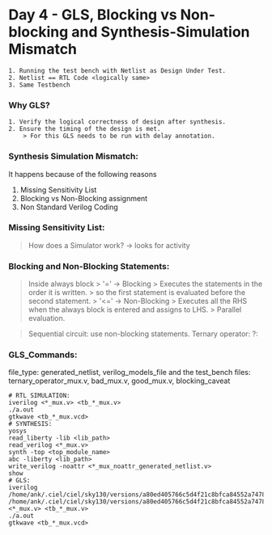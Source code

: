 # Day 4 - GLS, Blocking vs Non-blocking and Synthesis-Simulation Mismatch

	1. Running the test bench with Netlist as Design Under Test.
	2. Netlist == RTL Code <logically same>
	3. Same Testbench

### Why GLS?

	1. Verify the logical correctness of design after synthesis.
	2. Ensure the timing of the design is met.
		> For this GLS needs to be run with delay annotation.

### Synthesis Simulation Mismatch:

It happens because of the following reasons
1. Missing Sensitivity List
2. Blocking vs Non-Blocking assignment
3. Non Standard Verilog Coding

### Missing Sensitivity List:

> How does a Simulator work? -> looks for activity

### Blocking and Non-Blocking Statements:

>Inside always block
	> '='  -> Blocking
		> Executes the statements in the order it is written.
		> so the first statement is evaluated before the second statement. 
 	> '<=' -> Non-Blocking
		> Executes all the RHS when the always block is entered and assigns to LHS.
		> Parallel evaluation.

>Sequential circuit: use non-blocking statements.
>Ternary operator: <condn>?<True>:<False>

### GLS_Commands:
file_type: generated_netlist, verilog_models_file and the test_bench
files: ternary_operator_mux.v, bad_mux.v, good_mux.v, blocking_caveat

```
# RTL SIMULATION:
iverilog <*_mux.v> <tb_*_mux.v>
./a.out
gtkwave <tb_*_mux.vcd>
# SYNTHESIS:
yosys
read_liberty -lib <lib_path>
read_verilog <*_mux.v>
synth -top <top_module_name>
abc -liberty <lib_path>
write_verilog -noattr <*_mux_noattr_generated_netlist.v>
show
# GLS:
iverilog /home/ank/.ciel/ciel/sky130/versions/a80ed405766c5d4f21c8bfca84552a7478fe75b2/sky130A/libs.ref/sky130_fd_sc_hd/verilog/primitives.v /home/ank/.ciel/ciel/sky130/versions/a80ed405766c5d4f21c8bfca84552a7478fe75b2/sky130A/libs.ref/sky130_fd_sc_hd/verilog/sky130_fd_sc_hd.v <*_mux.v> <tb_*_mux.v>
./a.out
gtkwave <tb_*_mux.vcd>
```











